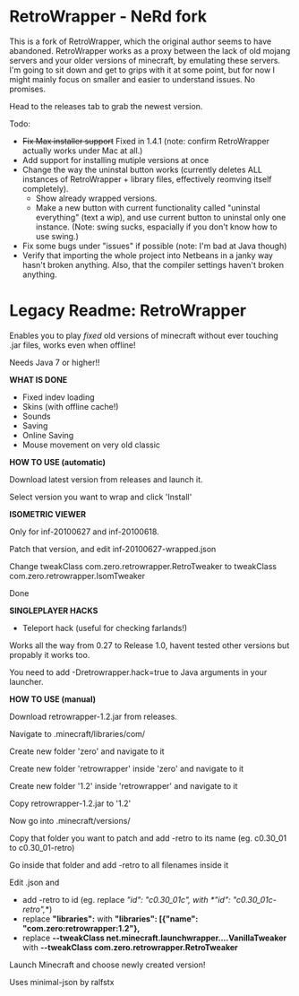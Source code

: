 # RetroWrapper - NeRd fork

This is a fork of RetroWrapper, which the original author seems to have abandoned. RetroWrapper works as a proxy between the lack of old mojang servers and your older versions of minecraft, by emulating these servers. I'm going to sit down and get to grips with it at some point, but for now I might mainly focus on smaller and easier to understand issues. No promises.

Head to the releases tab to grab the newest version. 


Todo:

- ~~Fix Max installer support~~ Fixed in 1.4.1 (note: confirm RetroWrapper actually works under Mac at all.)
- Add support for installing mutiple versions at once
- Change the way the uninstal button works (currently deletes ALL instances of RetroWrapper + library files, effectively reomving itself completely). 
  - Show already wrapped versions. 
  - Make a new button with current functionality called "uninstal everything" (text a wip), and use current button to uninstal only one instance. (Note: swing sucks, espacially if you don't know how to use swing.)
- Fix some bugs under "issues" if possible (note: I'm bad at Java though)
- Verify that importing the whole project into Netbeans in a janky way hasn't broken anything. Also, that the compiler settings haven't broken anything.

# Legacy Readme: RetroWrapper
Enables you to play _fixed_ old versions of minecraft without ever touching .jar files, works even when offline!

Needs Java 7 or higher!!

**WHAT IS DONE**
- Fixed indev loading
- Skins (with offline cache!)
- Sounds
- Saving
- Online Saving
- Mouse movement on very old classic

**HOW TO USE (automatic)**

Download latest version from releases and launch it.

Select version you want to wrap and click 'Install'

**ISOMETRIC VIEWER**

Only for inf-20100627 and inf-20100618.

Patch that version, and edit inf-20100627-wrapped.json

Change tweakClass com.zero.retrowrapper.RetroTweaker to tweakClass com.zero.retrowrapper.IsomTweaker

Done

**SINGLEPLAYER HACKS**

- Teleport hack (useful for checking farlands!)

Works all the way from 0.27 to Release 1.0, havent tested other versions but propably it works too.

You need to add -Dretrowrapper.hack=true to Java arguments in your launcher.

**HOW TO USE (manual)**

Download retrowrapper-1.2.jar from releases.

Navigate to .minecraft/libraries/com/

Create new folder 'zero' and navigate to it

Create new folder 'retrowrapper' inside 'zero' and navigate to it

Create new folder '1.2' inside 'retrowrapper' and navigate to it

Copy retrowrapper-1.2.jar to '1.2'

Now go into .minecraft/versions/

Copy that folder you want to patch and add -retro to its name (eg. c0.30_01 to c0.30_01-retro)

Go inside that folder and add -retro to all filenames inside it

Edit <version>.json and
  
- add -retro to id (eg. replace **"id": "c0.30_01c",* with *"id": "c0.30_01c-retro",**)
- replace **"libraries":** with **"libraries": [{"name": "com.zero:retrowrapper:1.2"},**
- replace **--tweakClass net.minecraft.launchwrapper....VanillaTweaker** with **--tweakClass com.zero.retrowrapper.RetroTweaker**
  
Launch Minecraft and choose newly created version!





Uses minimal-json by ralfstx
